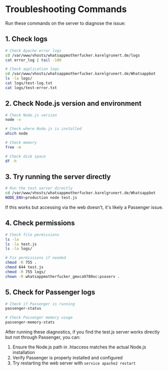 # Troubleshooting Commands

Run these commands on the server to diagnose the issue:

## 1. Check logs

```bash
# Check Apache error logs
cd /var/www/vhosts/whatsappmotherfucker.karelgrunert.de/logs
cat error_log | tail -100

# Check application logs
cd /var/www/vhosts/whatsappmotherfucker.karelgrunert.de/Whatsappbot
ls -la logs/
cat logs/test-log.txt
cat logs/test-error.txt
```

## 2. Check Node.js version and environment

```bash
# Check Node.js version
node -v

# Check where Node.js is installed
which node

# Check memory
free -m

# Check disk space
df -h
```

## 3. Try running the server directly

```bash
# Run the test server directly
cd /var/www/vhosts/whatsappmotherfucker.karelgrunert.de/Whatsappbot
NODE_ENV=production node test.js
```

If this works but accessing via the web doesn't, it's likely a Passenger issue.

## 4. Check permissions

```bash
# Check file permissions
ls -la
ls -la test.js
ls -la logs/

# Fix permissions if needed
chmod -R 755 .
chmod 644 test.js
chmod -R 755 logs/
chown -R whatsappmotherfucker_gmxca9789oc:psaserv .
```

## 5. Check for Passenger logs

```bash
# Check if Passenger is running
passenger-status

# Check Passenger memory usage
passenger-memory-stats 
```

After running these diagnostics, if you find the test.js server works directly but not through Passenger, you can:

1. Ensure the Node.js path in .htaccess matches the actual Node.js installation
2. Verify Passenger is properly installed and configured
3. Try restarting the web server with `service apache2 restart` 